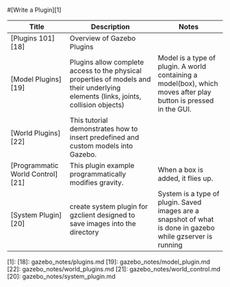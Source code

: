 #[Write a Plugin][1]



|Title|Description|Notes|
|----|----|----|
|[Plugins 101][18]|Overview of Gazebo Plugins||
|[Model Plugins][19]|Plugins allow complete access to the physical properties of models and their underlying elements (links, joints, collision objects)|Model is a type of plugin. A world containing a model(box), which moves after play button is pressed in the GUI.|
|[World Plugins][22]|This tutorial demonstrates how to insert predefined and custom models into Gazebo.||
|[Programmatic World Control][21]|This plugin example programmatically modifies gravity.|When a box is added, it flies up.|
|[System Plugin][20]|create system plugin for gzclient designed to save images into the directory|System is a type of plugin. Saved images are a snapshot of what is done in gazebo while gzserver is running|


[1]:
[18]: gazebo_notes/plugins.md
[19]: gazebo_notes/model_plugin.md
[22]: gazebo_notes/world_plugins.md 
[21]: gazebo_notes/world_control.md 
[20]: gazebo_notes/system_plugin.md

